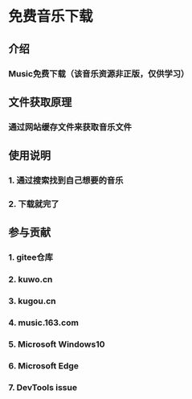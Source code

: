 # 免费音乐下载

## 介绍
### Music免费下载（该音乐资源非正版，仅供学习）

## 文件获取原理
### 通过网站缓存文件来获取音乐文件

## 使用说明

### 1.  通过搜索找到自己想要的音乐
### 2.  下载就完了  

## 参与贡献

### 1.  gitee仓库
### 2.  kuwo.cn
### 3.  kugou.cn
### 4.  music.163.com
### 5.  Microsoft Windows10
### 6.  Microsoft Edge
### 7.  DevTools issue